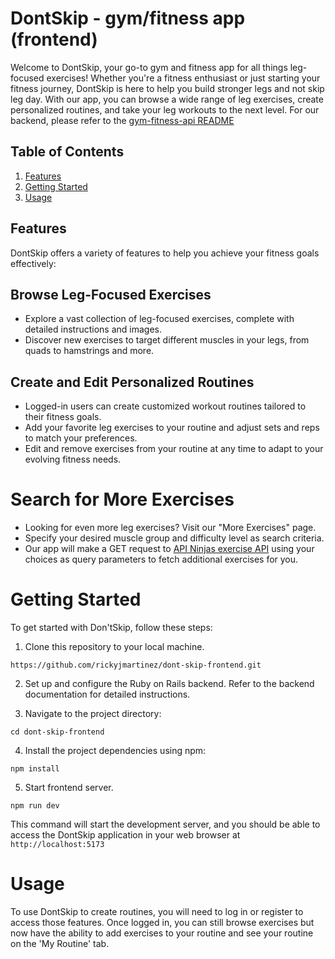 # DontSkip - gym/fitness app (frontend)

Welcome to DontSkip, your go-to gym and fitness app for all things leg-focused exercises! Whether you're a fitness enthusiast or just starting your fitness journey, DontSkip is here to help you build stronger legs and not skip leg day. With our app, you can browse a wide range of leg exercises, create personalized routines, and take your leg workouts to the next level. For our backend, please refer to the [gym-fitness-api README](https://github.com/rickyjmartinez/gym-fitness-api)

## Table of Contents
1. [Features](#features)
2. [Getting Started](#getting-started)
3. [Usage](#usage)

## Features

DontSkip offers a variety of features to help you achieve your fitness goals effectively:

## Browse Leg-Focused Exercises

* Explore a vast collection of leg-focused exercises, complete with detailed instructions and images.
* Discover new exercises to target different muscles in your legs, from quads to hamstrings and more.

## Create and Edit Personalized Routines

* Logged-in users can create customized workout routines tailored to their fitness goals.
* Add your favorite leg exercises to your routine and adjust sets and reps to match your preferences.
* Edit and remove exercises from your routine at any time to adapt to your evolving fitness needs.

# Search for More Exercises
* Looking for even more leg exercises? Visit our "More Exercises" page.
* Specify your desired muscle group and difficulty level as search criteria.
* Our app will make a GET request to [API Ninjas exercise API](https://api-ninjas.com/api/exercises) using your choices as query parameters to fetch additional exercises for you.

# Getting Started

To get started with Don'tSkip, follow these steps:

1. Clone this repository to your local machine.
```
https://github.com/rickyjmartinez/dont-skip-frontend.git
```
2. Set up and configure the Ruby on Rails backend. Refer to the backend documentation for detailed instructions.

3. Navigate to the project directory:
```
cd dont-skip-frontend
```
4. Install the project dependencies using npm: 
```
npm install
```
5. Start frontend server. 
```
npm run dev
```
This command will start the development server, and you should be able to access the DontSkip application in your web browser at `http://localhost:5173`

# Usage

To use DontSkip to create routines, you will need to log in or register to access those features. Once logged in, you can still browse exercises but now have the ability to add exercises to your routine and see your routine on the 'My Routine' tab. 